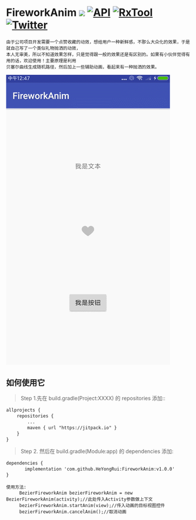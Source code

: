 # FireworkAnim [![](https://img.shields.io/badge/platform-android-brightgreen.svg)](https://developer.android.com/index.html)  [![API](https://img.shields.io/badge/API-14%2B-blue.svg?style=flat)](https://android-arsenal.com/api?level=14)  [![RxTool](https://jitpack.io/v/vondear/RxTool.svg)](https://jitpack.io/#vondear/RxTool)  [![Twitter](https://img.shields.io/badge/Gradle-3.0.1-brightgreen.svg)](https://github.com/jiangzehui/polygonsview)

    由于公司项目开发需要一个点赞收藏的动效，想给用户一种新鲜感，不那么大众化的效果，于是就自己写了一个类似礼物抛洒的动效，
    本人无审美，所以不知道效果怎样，只是觉得跟一般的效果还是有区别的。如果有小伙伴觉得有用的话，欢迎使用！主要原理是利用
    贝塞尔曲线生成随机路径，然后加上一些辅助动画，看起来有一种抛洒的效果。

![image](https://raw.githubusercontent.com/HeYongRui/FireworkAnim/master/app/src/GIF.gif) 
## 如何使用它

> Step 1.先在 build.gradle(Project:XXXX) 的 repositories 添加::

	allprojects {
		repositories {
			...
			maven { url "https://jitpack.io" }
		}
	}
> Step 2. 然后在 build.gradle(Module:app) 的 dependencies 添加:

	dependencies {
	       implementation 'com.github.HeYongRui:FireworkAnim:v1.0.0'
	}

    使用方法:
         BezierFireworkAnim bezierFireworkAnim = new BezierFireworkAnim(activity);//此处传入Activity参数做上下文
         bezierFireworkAnim.startAnim(view);//传入动画的目标视图控件
         bezierFireworkAnim.cancelAnim();//取消动画

